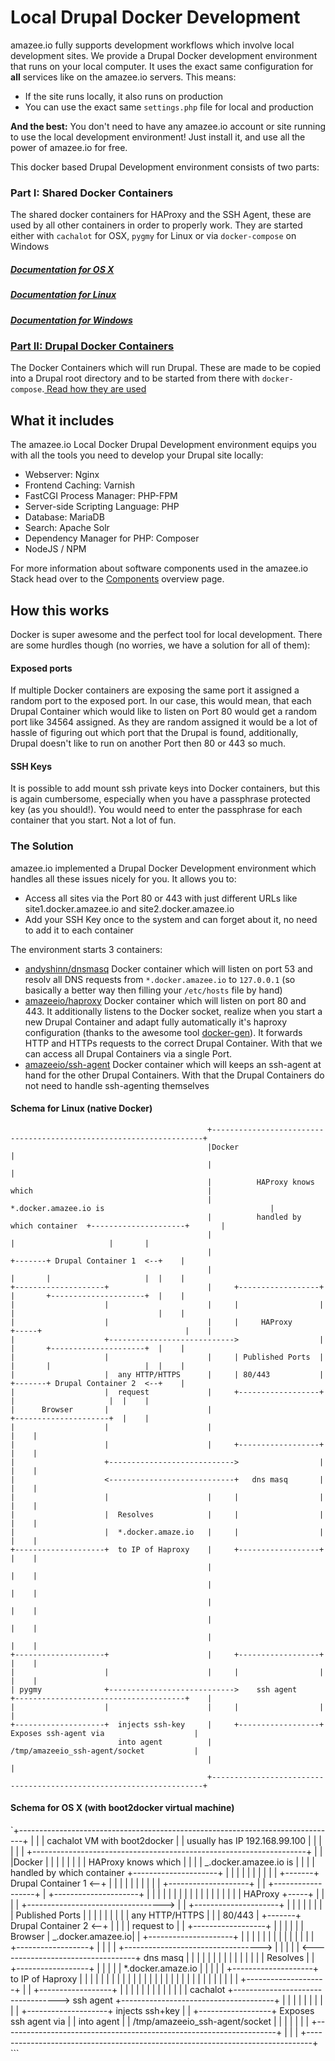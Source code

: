 # Local Drupal Docker Development

amazee.io fully supports development workflows which involve local development sites. We provide a Drupal Docker development environment that runs on your local computer.
It uses the exact same configuration for **all** services like on the amazee.io servers. This means:

* If the site runs locally, it also runs on production
* You can use the exact same `settings.php` file for local and production

**And the best:** You don't need to have any amazee.io account or site running to use the local development environment! Just install it, and use all the power of amazee.io for free.

This docker based Drupal Development environment consists of two parts:

### Part I: Shared Docker Containers

The shared docker containers for HAProxy and the SSH Agent, these are used by all other containers in order to properly work. They are started either with `cachalot` for OSX, `pygmy` for Linux or via `docker-compose` on Windows

##### [Documentation for OS X ](./os_x_cachalot.md)

##### [Documentation for Linux ](./linux_pygmy.md)

##### [Documentation for Windows ](./windows.md)

### [Part II: Drupal Docker Containers](./drupal_site_containers.md)

The Docker Containers which will run Drupal. These are made to be copied into a Drupal root directory and to be started from there with `docker-compose`.[ Read how they are used](./drupal_site_containers.md)

## What it includes

The amazee.io Local Docker Drupal Development environment equips you with all the tools you need to develop your Drupal site locally:

* Webserver: Nginx
* Frontend Caching: Varnish
* FastCGI Process Manager: PHP-FPM
* Server-side Scripting Language: PHP
* Database: MariaDB
* Search: Apache Solr
* Dependency Manager for PHP: Composer
* NodeJS \/ NPM

For more information about software components used in the amazee.io Stack head over to the [Components](../architecture/components.md) overview page.

## How this works

Docker is super awesome and the perfect tool for local development. There are some hurdles though \(no worries, we have a solution for all of them\):

#### Exposed ports

If multiple Docker containers are exposing the same port it assigned a random port to the exposed port. In our case, this would mean, that each Drupal Container which would like to listen on Port 80 would get a random port like 34564 assigned. As they are random assigned it would be a lot of hassle of figuring out which port that the Drupal is found, additionally, Drupal doesn't like to run on another Port then 80 or 443 so much.

#### SSH Keys

It is possible to add mount ssh private keys into Docker containers, but this is again cumbersome, especially when you have a passphrase protected key \(as you should!\). You would need to enter the passphrase for each container that you start. Not a lot of fun.

### The Solution

amazee.io implemented a Drupal Docker Development environment which handles all these issues nicely for you. It allows you to:

* Access all sites via the Port 80 or 443 with just different URLs like site1.docker.amazee.io and site2.docker.amazee.io
* Add your SSH Key once to the system and can forget about it, no need to add it to each container

The environment starts 3 containers:

* [andyshinn\/dnsmasq](https://hub.docker.com/r/andyshinn/dnsmasq/) Docker container which will listen on port 53 and resolv all DNS requests from `*.docker.amazee.io` to `127.0.0.1` \(so basically a better way then filling your `/etc/hosts` file by hand\)
* [amazeeio\/haproxy](https://hub.docker.com/r/amazeeio/haproxy/) Docker container which will listen on port 80 and 443. It additionally listens to the Docker socket, realize when you start a new Drupal Container and adapt fully automatically it's haproxy configuration \(thanks to the awesome tool [docker-gen](https://github.com/jwilder/docker-gen)\). It forwards HTTP and HTTPs requests to the correct Drupal Container. With that we can access all Drupal Containers via a single Port.
* [amazeeio\/ssh-agent](https://hub.docker.com/r/amazeeio/ssh-agent/) Docker container which will keeps an ssh-agent at hand for the other Drupal Containers. With that the Drupal Containers do not need to handle ssh-agenting themselves

#### Schema for Linux \(native Docker\)

```
                                            +--------------------------------------------------------------------+
                                            |Docker                                                              |
                                            |                                                                    |
                                            |          HAProxy knows which                                       |
                                            |          *.docker.amazee.io is                                     |
                                            |          handled by which container  +---------------------+       |
                                            |                                      |                     |       |
                                            |                              +-------+ Drupal Container 1  <--+    |
                                            |                              |       |                     |  |    |
+--------------------+                      |     +------------------+     |       +---------------------+  |    |
|                    |                      |     |                  |     |                                |    |
|                    |                      |     |     HAProxy      +-----+                                |    |
|                    +---------------------------->                  |     |       +---------------------+  |    |
|                    |                      |     | Published Ports  |     |       |                     |  |    |
|                    |  any HTTP/HTTPS      |     | 80/443           |     +-------+ Drupal Container 2  <--+    |
|                    |  request             |     +------------------+             |                     |  |    |
|      Browser       |                      |                                      +---------------------+  |    |
|                    |                      |                                                               |    |
|                    |                      |     +------------------+                                      |    |
|                    +---------------------------->                  |                                      |    |
|                    <----------------------------+   dns masq       |                                      |    |
|                    |                      |     |                  |                                      |    |
|                    |  Resolves            |     |                  |                                      |    |
|                    |  *.docker.amaze.io   |     |                  |                                      |    |
+--------------------+  to IP of Haproxy    |     +------------------+                                      |    |
                                            |                                                               |    |
                                            |                                                               |    |
                                            |                                                               |    |
                                            |                                                               |    |
                                            |                                                               |    |
+--------------------+                      |     +------------------+                                      |    |
|                    |                      |     |                  |                                      |    |
| pygmy              +---------------------------->    ssh agent     +--------------------------------------+    |
|                    |                      |     |                  |                                           |
+--------------------+  injects ssh-key     |     +------------------+  Exposes ssh-agent via                    |
                        into agent          |                           /tmp/amazeeio_ssh-agent/socket           |
                                            |                                                                    |
                                            +--------------------------------------------------------------------+
```

#### Schema for OS X \(with boot2docker virtual machine\)

\`+-------------------------------------------------------------------------------+
                                          \|                                                                               \|
                                          \|  cachalot VM with boot2docker                                                 \|
                                          \|  usually has IP 192.168.99.100                                                \|
                                          \|                                                                               \|
                                          \|                                                                               \|
                                          \|       +--------------------------------------------------------------------+  \|
                                          \|       \|Docker                                                              \|  \|
                                          \|       \|                                                                    \|  \|
                                          \|       \|          HAProxy knows which                                       \|  \|
                                          \|       \|          _.docker.amazee.io is                                     \|  \|
                                          \|       \|          handled by which container  +---------------------+       \|  \|
                                          \|       \|                                      \|                     \|       \|  \|
                                          \|       \|                              +-------+ Drupal Container 1  &lt;--+    \|  \|
                                          \|       \|                              \|       \|                     \|  \|    \|  \|
+--------------------+                    \|       \|     +------------------+     \|       +---------------------+  \|    \|  \|
\|                    \|                    \|       \|     \|                  \|     \|                                \|    \|  \|
\|                    \|                    \|       \|     \|     HAProxy      +-----+                                \|    \|  \|
\|                    +----------------------------------&gt;                  \|     \|       +---------------------+  \|    \|  \|
\|                    \|                    \|       \|     \| Published Ports  \|     \|       \|                     \|  \|    \|  \|
\|                    \|  any HTTP\/HTTPS    \|       \|     \| 80\/443           \|     +-------+ Drupal Container 2  &lt;--+    \|  \|
\|                    \|  request to        \|       \|     +------------------+             \|                     \|  \|    \|  \|
\|      Browser       \|  _.docker.amazee.io\|       \|                                      +---------------------+  \|    \|  \|
\|                    \|                    \|       \|                                                               \|    \|  \|
\|                    \|                    \|       \|     +------------------+                                      \|    \|  \|
\|                    +----------------------------------&gt;                  \|                                      \|    \|  \|
\|                    &lt;----------------------------------+   dns masq       \|                                      \|    \|  \|
\|                    \|                    \|       \|     \|                  \|                                      \|    \|  \|
\|                    \|  Resolves          \|       \|     +------------------+                                      \|    \|  \|
\|                    \|  \*.docker.amaze.io \|       \|                                                               \|    \|  \|
+--------------------+  to IP of Haproxy  \|       \|                                                               \|    \|  \|
                                          \|       \|                                                               \|    \|  \|
                                          \|       \|                                                               \|    \|  \|
                                          \|       \|                                                               \|    \|  \|
                                          \|       \|                                                               \|    \|  \|
                                          \|       \|                                                               \|    \|  \|
+--------------------+                    \|       \|     +------------------+                                      \|    \|  \|
\|                    \|                    \|       \|     \|                  \|                                      \|    \|  \|
\| cachalot           +----------------------------------&gt;    ssh agent     +--------------------------------------+    \|  \|
\|                    \|                    \|       \|     \|                  \|                                           \|  \|
+--------------------+  injects ssh+key   \|       \|     +------------------+  Exposes ssh agent via                    \|  \|
                        into agent        \|       \|                           \/tmp\/amazeeio\_ssh-agent\/socket           \|  \|
                                          \|       \|                                                                    \|  \|
                                          \|       +--------------------------------------------------------------------+  \|
                                          \|                                                                               \|
                                          +-------------------------------------------------------------------------------+
\`\`\`

